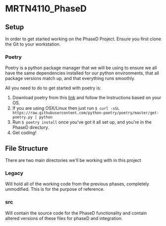 # MRTN4110_PhaseD

## Setup

In order to get started working on the PhaseD Project. Ensure you first clone the Git to your workstation.

### Poetry

Poetry is a python package manager that we will be using to ensure we all have the same dependencies installed for our python environments, that all package versions match up, and that everything runs smoothly.

All you need to do to get started with poetry is:

1. Download poetry from this [link][1] and follow the Instructions based on your OS.
2. If you are using OSX/Linux then just run `$ curl -sSL https://raw.githubusercontent.com/python-poetry/poetry/master/get-poetry.py | python`
3. Run `$ poetry install` once you've got it all set up, and you're in the PhaseD directory.
4. Get coding!

[1]: https://python-poetry.org/docs/#installation "Poetry install Link"

## File Structure

There are two main directories we'll be working with in this project

### Legacy

Will hold all of the working code from the previous phases, completely unmodified. This is for the purpose of reference.

### src

Will contain the source code for the PhaseD functionality and contain altered versions of these files for phaseD and integration.
